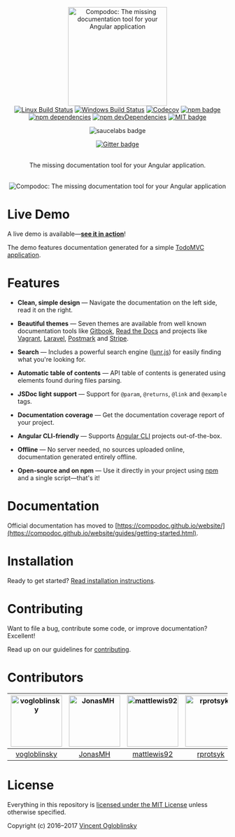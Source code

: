 <p align="center">
  <img src="https://avatars3.githubusercontent.com/u/23202313" alt="Compodoc: The missing documentation tool for your Angular application" width="226">
  <br>
  <a href="https://travis-ci.org/compodoc/compodoc"><img src="https://img.shields.io/travis/compodoc/compodoc/develop.svg?label=Linux%20build" alt="Linux Build Status"></a>
  <a href="https://ci.appveyor.com/project/vogloblinsky/compodoc/branch/develop"><img src="https://img.shields.io/appveyor/ci/vogloblinsky/compodoc/develop.svg?label=Windows%20build" alt="Windows Build Status"></a>
  <a href="https://codecov.io/gh/compodoc/compodoc"><img src="https://codecov.io/gh/compodoc/compodoc/branch/develop/graph/badge.svg" alt="Codecov"/></a>
  <a href="https://www.npmjs.com/package/@compodoc/compodoc"><img src="https://badge.fury.io/js/%40compodoc%2Fcompodoc.svg" alt="npm badge"></a>
  <a href="https://david-dm.org/compodoc/compodoc"><img src="https://david-dm.org/compodoc/compodoc.svg" alt="npm dependencies"></a>
  <a href="https://david-dm.org/compodoc/compodoc?type=dev"><img src="https://david-dm.org/compodoc/compodoc/dev-status.svg" alt="npm devDependencies"></a>
  <a href="http://opensource.org/licenses/MIT"><img src="http://img.shields.io/badge/license-MIT-brightgreen.svg" alt="MIT badge"></a>
</p>
<p align="center">
    <img src="https://saucelabs.com/browser-matrix/compodoc.svg" alt="saucelabs badge">
</p>
<p align="center">
    <a href="https://gitter.im/compodoc/compodoc" target="_blank"><img src="https://badges.gitter.im/Join%20Chat.svg" alt="Gitter badge"></a><br><br>
</p>

<p align="center">The missing documentation tool for your Angular application.<br><br></p>

<p align="center">
  <img src="https://raw.githubusercontent.com/compodoc/compodoc/master/screenshots/main-view.gif" alt="Compodoc: The missing documentation tool for your Angular application">
</p>


# Live Demo

A live demo is available—**[see it in action][demo]**!

The demo features documentation generated for a simple [TodoMVC application].

[demo]: https://compodoc.github.io/compodoc-demo-todomvc-angular/
[TodoMVC application]: https://github.com/compodoc/compodoc-demo-todomvc-angular

# Features

- **Clean, simple design** — Navigate the documentation on the left side, read it on the right.

- **Beautiful themes** — Seven themes are available from well known documentation tools like [Gitbook], [Read the Docs] and projects like [Vagrant], [Laravel], [Postmark] and [Stripe].

- **Search** — Includes a powerful search engine ([lunr.js]) for easily finding what you're looking for.

- **Automatic table of contents** — API table of contents is generated using elements found during files parsing.

- **JSDoc light support** — Support for `@param`, `@returns`, `@link` and `@example` tags.

- **Documentation coverage** — Get the documentation coverage report of your project.

- **Angular CLI-friendly** — Supports [Angular CLI] projects out-of-the-box.

- **Offline** — No server needed, no sources uploaded online, documentation generated entirely offline.

- **Open-source and on npm** — Use it directly in your project using [npm] and a single script—that's it!

[Gitbook]: https://www.gitbook.com
[Read the Docs]: https://readthedocs.org/
[Vagrant]: https://www.vagrantup.com/docs/
[Laravel]: https://laravel.com/docs/5.3
[Postmark]: http://developer.postmarkapp.com/
[Stripe]: https://stripe.com/docs/api
[lunr.js]: http://lunrjs.com/
[Angular CLI]: https://cli.angular.io/
[npm]: https://www.npmjs.com/

# Documentation

Official documentation has moved to [https://compodoc.github.io/website/](https://compodoc.github.io/website/guides/getting-started.html).

# Installation

Ready to get started? [Read installation instructions](https://compodoc.github.io/website/guides/installation.html).

# Contributing

Want to file a bug, contribute some code, or improve documentation? Excellent!

Read up on our guidelines for [contributing](https://github.com/compodoc/compodoc/blob/master/.github/CONTRIBUTING.md).

# Contributors

[<img alt="vogloblinsky" src="https://avatars3.githubusercontent.com/u/2841805?v=3&s=117" width="117">](https://github.com/vogloblinsky)|[<img alt="JonasMH" src="https://avatars0.githubusercontent.com/u/1939229?v=3&s=117" width="117">](https://github.com/JonasMH) |[<img alt="mattlewis92" src="https://avatars3.githubusercontent.com/u/6425649?v=3&s=117" width="117">](https://github.com/mattlewis92)|[<img alt="rprotsyk" src="https://avatars0.githubusercontent.com/u/104502?v=3&s=117" width="117">](https://github.com/rprotsyk)|[<img alt="daniele-zurico" src="https://avatars3.githubusercontent.com/u/3193095?v=3&s=117" width="117">](https://github.com/daniele-zurico) |
:---: |:---: |:---: |:---: |:---: |
[vogloblinsky](https://github.com/vogloblinsky)|[JonasMH](https://github.com/JonasMH) |[mattlewis92](https://github.com/mattlewis92) |[rprotsyk](https://github.com/rprotsyk) |[daniele-zurico](https://github.com/daniele-zurico) |

# License

Everything in this repository is [licensed under the MIT License][license] unless otherwise specified.

Copyright (c) 2016–2017 [Vincent Ogloblinsky]

[license]: https://github.com/compodoc/compodoc/blob/master/LICENSE
[Vincent Ogloblinsky]: http://www.vincentogloblinsky.com
